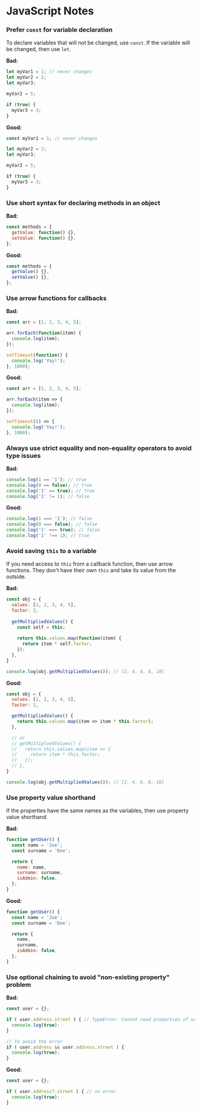 # JavaScript Notes

### Prefer `const` for variable declaration

To declare variables that will not be changed, use `const`. If the variable will be changed, then use `let`.

**Bad:**

```javascript
let myVar1 = 1; // never changes
let myVar2 = 2;
let myVar3;

myVar2 = 5;

if (true) {
  myVar3 = 3;
}
```

**Good:**

```javascript
const myVar1 = 1; // never changes

let myVar2 = 2;
let myVar3;

myVar2 = 5;

if (true) {
  myVar3 = 3;
}
```

### Use short syntax for declaring methods in an object

**Bad:**

```javascript
const methods = {
  getValue: function() {},
  setValue: function() {},
};
```

**Good:**

```javascript
const methods = {
  getValue() {},
  setValue() {},
};
```

### Use arrow functions for callbacks

**Bad:**

```javascript
const arr = [1, 2, 3, 4, 5];

arr.forEach(function(item) {
  console.log(item);
});

setTimeout(function() {
  console.log('Yay!');
}, 1000);
```

**Good:**

```javascript
const arr = [1, 2, 3, 4, 5];

arr.forEach(item => {
  console.log(item);
});

setTimeout(() => {
  console.log('Yay!');
}, 1000);
```

### Always use strict equality and non-equality operators to avoid type issues

**Bad:**

```javascript
console.log(1 == '1'); // true
console.log(0 == false); // true
console.log('1' == true); // true
console.log('1' != 1); // false
```

**Good:**

```javascript
console.log(1 === '1'); // false
console.log(0 === false); // false
console.log('1' === true); // false
console.log('1' !== 1); // true
```

### Avoid saving `this` to a variable

If you need access to `this` from a callback function, then use arrow functions. They don't have their own `this` and take its value from the outside.

**Bad:**

```javascript
const obj = {
  values: [1, 2, 3, 4, 5],
  factor: 2,
  
  getMultipliedValues() {
    const self = this;
    
    return this.values.map(function(item) {
      return item * self.factor;
    });
  },
}

console.log(obj.getMultipliedValues()); // [2, 4, 6, 8, 10]
```

**Good:**

```javascript
const obj = {
  values: [1, 2, 3, 4, 5],
  factor: 2,

  getMultipliedValues() {    
    return this.values.map(item => item * this.factor);
  },

  // or
  // getMultipliedValues() {    
  //   return this.values.map(item => {
  //     return item * this.factor;
  //   });
  // },
}

console.log(obj.getMultipliedValues()); // [2, 4, 6, 8, 10]
```

### Use property value shorthand

If the properties have the same names as the variables, then use property value shorthand.

**Bad:**

```javascript
function getUser() {
  const name = 'Joe';
  const surname = 'Doe';

  return {
    name: name,
    surname: surname,
    isAdmin: false,
  };
}
```

**Good:**

```javascript
function getUser() {
  const name = 'Joe';
  const surname = 'Doe';

  return {
    name,
    surname,
    isAdmin: false,
  };
}
```

### Use optional chaining to avoid "non-existing property" problem

**Bad:**

```javascript
const user = {};

if ( user.address.street ) { // TypeError: Cannot read properties of undefined
  console.log(true);
}

// To avoid the error
if ( user.address && user.address.street ) {
  console.log(true);
}
```

**Good:**

```javascript
const user = {};

if ( user.address?.street ) { // no error
  console.log(true);
}
```

